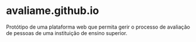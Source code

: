 # avaliame.github.io
 Protótipo de uma plataforma web que permita gerir o processo de avaliação de pessoas de uma instituição de ensino superior.
